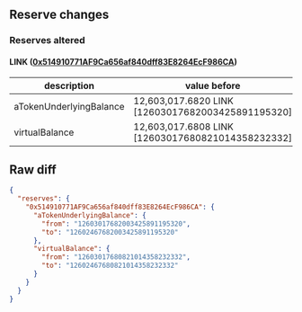 ## Reserve changes

### Reserves altered

#### LINK ([0x514910771AF9Ca656af840dff83E8264EcF986CA](https://etherscan.io/address/0x514910771AF9Ca656af840dff83E8264EcF986CA))

| description | value before | value after |
| --- | --- | --- |
| aTokenUnderlyingBalance | 12,603,017.6820 LINK [12603017682003425891195320] | 12,602,467.6820 LINK [12602467682003425891195320] |
| virtualBalance | 12,603,017.6808 LINK [12603017680821014358232332] | 12,602,467.6808 LINK [12602467680821014358232332] |


## Raw diff

```json
{
  "reserves": {
    "0x514910771AF9Ca656af840dff83E8264EcF986CA": {
      "aTokenUnderlyingBalance": {
        "from": "12603017682003425891195320",
        "to": "12602467682003425891195320"
      },
      "virtualBalance": {
        "from": "12603017680821014358232332",
        "to": "12602467680821014358232332"
      }
    }
  }
}
```